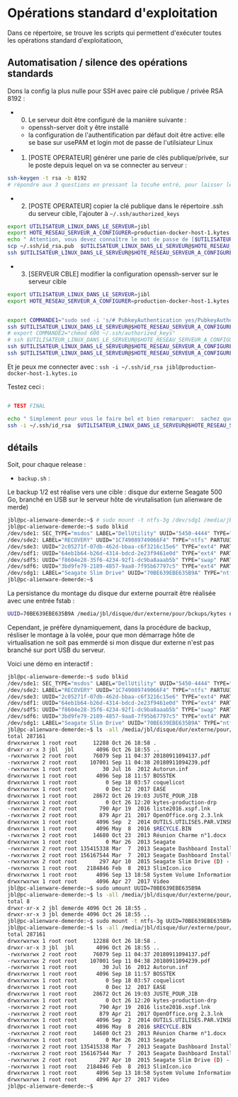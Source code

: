# Opérations standard d'exploitation

Dans ce répertoire, se trouve les scripts qui permettent d'exécuter toutes les opérations standard d'exploitatioon, 

## Automatisation / silence des opérations standards


Dons la config la plus nulle pour SSH avec paire clé publique / privée RSA 8192 :
* 0. Le serveur doit être configuré de la manière suivante : 
  *  openssh-server doit y être installé
  * la configuration de l'authentification par défaut doit être active:  elle se base sur usePAM et login mot de passe de l'utilsiateur Linux

* 1. [POSTE OPERATEUR] générer une parie de clés publique/privée, sur le poste depuis lequel on va se connecter au serveur : 

```bash
ssh-keygen -t rsa -b 8192
# répondre aux 3 questions en pressant la tocuhe entré, pour laisser les valeurs par défaut s'appliquer
```
* 2. [POSTE OPERATEUR] copier la clé publique dans le répertoire .ssh du serveur cible, l'ajouter à `~/.ssh/authorized_keys`
```bash
export UTILISATEUR_LINUX_DANS_LE_SERVEUR=jibl
export HOTE_RESEAU_SERVEUR_A_CONFIGURER=production-docker-host-1.kytes.io
echo " Attention, vous devez connaître le mot de passe de [$UTILISATEUR_LINUX_DANS_LE_SERVEUR] sur le seruveur [$HOTE_RESEAU_SERVEUR_A_CONFIGURER]"
scp ~/.ssh/id_rsa.pub  $UTILISATEUR_LINUX_DANS_LE_SERVEUR@$HOTE_RESEAU_SERVEUR_A_CONFIGURER:.ssh/cle_pub_de_mon_poste
ssh $UTILISATEUR_LINUX_DANS_LE_SERVEUR@$HOTE_RESEAU_SERVEUR_A_CONFIGURER -C "cat .ssh/cle_pub_de_mon_poste >> .ssh/authorized_keys"

```
* 3. [SERVEUR CBLE] modifier la configuration openssh-server sur le serveur cible
```bash
export UTILISATEUR_LINUX_DANS_LE_SERVEUR=jibl
export HOTE_RESEAU_SERVEUR_A_CONFIGURER=production-docker-host-1.kytes.io


export COMMANDE1="sudo sed -i 's/# PubkeyAuthentication yes/PubkeyAuthentication yes/g' /etc/ssh/sshd_config"
ssh $UTILISATEUR_LINUX_DANS_LE_SERVEUR@$HOTE_RESEAU_SERVEUR_A_CONFIGURER -C "$COMMANDE1"
# export COMMANDE2="chmod 600 ~/.ssh/authorized_keys"
# ssh $UTILISATEUR_LINUX_DANS_LE_SERVEUR@$HOTE_RESEAU_SERVEUR_A_CONFIGURER -C "$COMMANDE2"
ssh $UTILISATEUR_LINUX_DANS_LE_SERVEUR@$HOTE_RESEAU_SERVEUR_A_CONFIGURER -C "sudo systemctl daemon-reload"
ssh $UTILISATEUR_LINUX_DANS_LE_SERVEUR@$HOTE_RESEAU_SERVEUR_A_CONFIGURER -C "sudo systemctl restart sshd"


```

Et je peux me connecter avec : `ssh -i ~/.ssh/id_rsa jibl@production-docker-host-1.kytes.io`

Testez ceci : 

```bash

# TEST FINAL 

echo " Simplement pour vous le faire bel et bien remarquer:  sachez que vous êtes le USER LINUX [$USER], "
ssh -i ~/.ssh/id_rsa  $UTILISATEUR_LINUX_DANS_LE_SERVEUR@$HOTE_RESEAU_SERVEUR_A_CONFIGURER -C "echo \" Et que sur le serveur distant, vous êtes le USER LINUX [\$USER]\" "

```



## détails

Soit, pour chaque release : 
* `backup.sh` : 

Le backup 1/2 est réalise vers une cible : disque dur externe Seagate 500 Go, branché en USB sur le serveur hôte de virutalisation (un alienware de merde)

```bash
jbl@pc-alienware-demerde:~$ # sudo mount -t ntfs-3g /dev/sdg1 /media/jbl/disque/dur/externe/pour/bckups/kytes
jbl@pc-alienware-demerde:~$ sudo blkid
/dev/sde1: SEC_TYPE="msdos" LABEL="DellUtility" UUID="5450-4444" TYPE="vfat" PARTUUID="76055135-01"
/dev/sde2: LABEL="RECOVERY" UUID="1C749089749066F4" TYPE="ntfs" PARTUUID="76055135-02"
/dev/sde3: UUID="2c05271f-07db-462d-bbaa-c6f3216c15e6" TYPE="ext4" PARTUUID="76055135-03"
/dev/sdf1: UUID="64eb1b64-b26d-4314-bdcd-2e23f9461e0d" TYPE="ext4" PARTUUID="34fdd845-01"
/dev/sdf5: UUID="f8604e28-35f6-4234-92f1-dc9ba8aaab5b" TYPE="swap" PARTUUID="34fdd845-05"
/dev/sdf6: UUID="3bd9fe79-2189-4857-9aa8-7f95b67797c5" TYPE="ext4" PARTUUID="34fdd845-06"
/dev/sdg1: LABEL="Seagate Slim Drive" UUID="70BE639EBE635B9A" TYPE="ntfs" PARTUUID="77c975a2-01"
jbl@pc-alienware-demerde:~$ 

```

La persistance du montage du disque dur externe pourrait être réalisée avec une entrée fstab : 

```bash
UUID=70BE639EBE635B9A /media/jbl/disque/dur/externe/pour/bckups/kytes ntfs-3g  errors=remount-ro 0 1
```

Cependant, je préfère dynamiquement, dans la procédure de backup, résliser le montage à la volée, pour que mon démarrage hôte de virtualisation ne soit pas emmerdé si mon disque dur externe n'est pas branché sur port USB du serveur.

Voici une démo en interactif : 

```bash
jbl@pc-alienware-demerde:~$ sudo blkid
/dev/sde1: SEC_TYPE="msdos" LABEL="DellUtility" UUID="5450-4444" TYPE="vfat" PARTUUID="76055135-01"
/dev/sde2: LABEL="RECOVERY" UUID="1C749089749066F4" TYPE="ntfs" PARTUUID="76055135-02"
/dev/sde3: UUID="2c05271f-07db-462d-bbaa-c6f3216c15e6" TYPE="ext4" PARTUUID="76055135-03"
/dev/sdf1: UUID="64eb1b64-b26d-4314-bdcd-2e23f9461e0d" TYPE="ext4" PARTUUID="34fdd845-01"
/dev/sdf5: UUID="f8604e28-35f6-4234-92f1-dc9ba8aaab5b" TYPE="swap" PARTUUID="34fdd845-05"
/dev/sdf6: UUID="3bd9fe79-2189-4857-9aa8-7f95b67797c5" TYPE="ext4" PARTUUID="34fdd845-06"
/dev/sdg1: LABEL="Seagate Slim Drive" UUID="70BE639EBE635B9A" TYPE="ntfs" PARTUUID="77c975a2-01"
jbl@pc-alienware-demerde:~$ ls -all /media/jbl/disque/dur/externe/pour/bckups/kytes/
total 287161
drwxrwxrwx 1 root root     12288 Oct 26 18:58 .
drwxr-xr-x 3 jbl  jbl       4096 Oct 26 18:55 ..
-rwxrwxrwx 2 root root     76079 Sep 11 04:37 20180911094137.pdf
-rwxrwxrwx 2 root root    107001 Sep 11 04:38 20180911094239.pdf
-rwxrwxrwx 1 root root        30 Jul 16  2012 Autorun.inf
drwxrwxrwx 1 root root      4096 Sep 18 11:57 BOSSTEK
drwxrwxrwx 1 root root         0 Sep 18 03:57 coquelicot
drwxrwxrwx 1 root root         0 Dec 12  2017 EASE
drwxrwxrwx 1 root root     28672 Oct 26 19:03 JUSTE_POUR_JIB
drwxrwxrwx 1 root root         0 Oct 26 12:20 kytes-production-drp
-rwxrwxrwx 2 root root       790 Apr 19  2016 liste2016.xspf.lnk
-rwxrwxrwx 2 root root       879 Apr 21  2017 OpenOffice.org 2.3.lnk
drwxrwxrwx 1 root root      4096 Sep  2  2014 OUTILS.UTILISES.PAR.VINSE.EN.AFRIQUE
drwxrwxrwx 1 root root      4096 May  8  2016 $RECYCLE.BIN
-rwxrwxrwx 2 root root     14680 Oct 23  2013 Réunion Charme n°1.docx
drwxrwxrwx 1 root root         0 Mar 26  2013 Seagate
-rwxrwxrwx 2 root root 135415338 Mar  7  2013 Seagate Dashboard Installer.dmg
-rwxrwxrwx 2 root root 156167544 Mar  7  2013 Seagate Dashboard Installer.exe
-rwxrwxrwx 2 root root       297 Apr 10  2015 Seagate Slim Drive (D) - Raccourci.lnk
-rwxrwxrwx 1 root root   2184846 Feb  8  2013 SlimIcon.ico
drwxrwxrwx 1 root root      4096 Sep 13 18:58 System Volume Information
drwxrwxrwx 1 root root      4096 Apr 27  2017 Video
jbl@pc-alienware-demerde:~$ sudo umount UUID=70BE639EBE635B9A
jbl@pc-alienware-demerde:~$ ls -all /media/jbl/disque/dur/externe/pour/bckups/kytes/
total 8
drwxr-xr-x 2 jbl demerde 4096 Oct 26 18:55 .
drwxr-xr-x 3 jbl demerde 4096 Oct 26 18:55 ..
jbl@pc-alienware-demerde:~$ sudo mount -t ntfs-3g UUID=70BE639EBE635B9A /media/jbl/disque/dur/externe/pour/bckups/kytes
jbl@pc-alienware-demerde:~$ ls -all /media/jbl/disque/dur/externe/pour/bckups/kytes/
total 287161
drwxrwxrwx 1 root root     12288 Oct 26 18:58 .
drwxr-xr-x 3 jbl  jbl       4096 Oct 26 18:55 ..
-rwxrwxrwx 2 root root     76079 Sep 11 04:37 20180911094137.pdf
-rwxrwxrwx 2 root root    107001 Sep 11 04:38 20180911094239.pdf
-rwxrwxrwx 1 root root        30 Jul 16  2012 Autorun.inf
drwxrwxrwx 1 root root      4096 Sep 18 11:57 BOSSTEK
drwxrwxrwx 1 root root         0 Sep 18 03:57 coquelicot
drwxrwxrwx 1 root root         0 Dec 12  2017 EASE
drwxrwxrwx 1 root root     28672 Oct 26 19:03 JUSTE_POUR_JIB
drwxrwxrwx 1 root root         0 Oct 26 12:20 kytes-production-drp
-rwxrwxrwx 2 root root       790 Apr 19  2016 liste2016.xspf.lnk
-rwxrwxrwx 2 root root       879 Apr 21  2017 OpenOffice.org 2.3.lnk
drwxrwxrwx 1 root root      4096 Sep  2  2014 OUTILS.UTILISES.PAR.VINSE.EN.AFRIQUE
drwxrwxrwx 1 root root      4096 May  8  2016 $RECYCLE.BIN
-rwxrwxrwx 2 root root     14680 Oct 23  2013 Réunion Charme n°1.docx
drwxrwxrwx 1 root root         0 Mar 26  2013 Seagate
-rwxrwxrwx 2 root root 135415338 Mar  7  2013 Seagate Dashboard Installer.dmg
-rwxrwxrwx 2 root root 156167544 Mar  7  2013 Seagate Dashboard Installer.exe
-rwxrwxrwx 2 root root       297 Apr 10  2015 Seagate Slim Drive (D) - Raccourci.lnk
-rwxrwxrwx 1 root root   2184846 Feb  8  2013 SlimIcon.ico
drwxrwxrwx 1 root root      4096 Sep 13 18:58 System Volume Information
drwxrwxrwx 1 root root      4096 Apr 27  2017 Video
jbl@pc-alienware-demerde:~$ 
```
